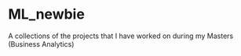 # ML_newbie
A collections of the projects that I have worked on during my Masters (Business Analytics)
